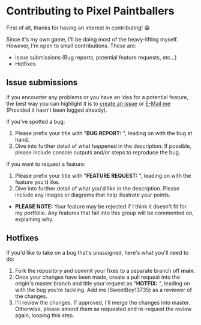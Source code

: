 # Contributing to Pixel Paintballers
First of all, thanks for having an interest in contributing! 😁

Since it's my own game, I'll be doing most of the heavy-lifting myself. However, I'm open to small contributions. These are:
- Issue submissions (Bug reports, potential feature requests, etc...)
- Hotfixes

## Issue submissions
If you encounter any problems or you have an idea for a potential feature, the best way you can highlight it is to [create an issue](https://github.com/SweetBoy13735/Pixel-Paintballers/issues) or [E-Mail me](mailto:ramonegraham@gmail.com) (Provided it hasn't been logged already).

If you've spotted a bug:
1. Please prefix your title with "**BUG REPORT:** ", leading on with the bug at hand.
2. Dive into further detail of what happened in the description. If possible, please include console outputs and/or steps to reproduce the bug.

If you want to request a feature:
1. Please prefix your title with "**FEATURE REQUEST:** ", leading on with the feature you'd like.
2. Dive into further detail of what you'd like in the description. Please include any images or diagrams that help illustrate your points.
- **PLEASE NOTE:** Your feature may be rejected if I think it doesn't fit for my portfolio. Any features that fall into this group will be commented on, explaining why.

## Hotfixes
If you'd like to take on a bug that's unassigned, here's what you'll need to do:
1. Fork the repository and commit your fixes to a separate branch off **main**.
2. Once your changes have been made, create a pull request into the origin's master branch and title your request as "**HOTFIX:** ", leading on with the bug you're tackling. Add me (SweetBoy13735) as a reviewer of the changes.
3. I'll review the changes. If approved, I'll merge the changes into master. Otherwise, please amend them as requested and re-request the review again, looping this step.

